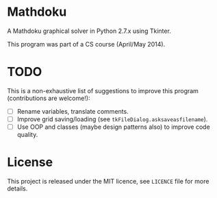 # Mathdoku

A Mathdoku graphical solver in Python 2.7.x using Tkinter. 

This program was part of a CS course (April/May 2014).

# TODO

This is a non-exhaustive list of suggestions to improve this program (contributions are welcome!):

- [ ] Rename variables, translate comments.
- [ ] Improve grid saving/loading (see `tkFileDialog.asksaveasfilename`).
- [ ] Use OOP and classes (maybe design patterns also) to improve code quality.

# License

This project is released under the MIT licence, see `LICENCE` file for more details.


